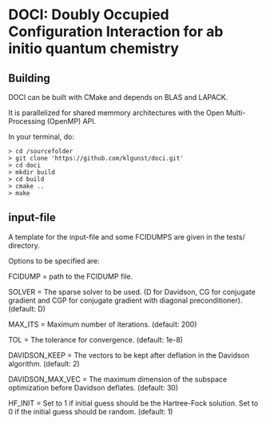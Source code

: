DOCI: Doubly Occupied Configuration Interaction for ab initio quantum chemistry
===============================================================================

Building
--------

DOCI can be built with CMake and depends on BLAS and LAPACK.

It is parallelized for shared memmory architectures with the Open Multi-Processing (OpenMP) API.

In your terminal, do:

    > cd /sourcefolder
    > git clone 'https://github.com/klgunst/doci.git'
    > cd doci
    > mkdir build
    > cd build
    > cmake ..
    > make


input-file
----------

A template for the input-file and some FCIDUMPS are given in the tests/ directory.

Options to be specified are:

FCIDUMP 	 = path to the FCIDUMP file.

SOLVER  	 = The sparse solver to be used. (D for Davidson, CG for conjugate gradient and CGP
for conjugate gradient with diagonal preconditioner). (default: D)

MAX_ITS 	 = Maximum number of iterations. (default: 200)

TOL     	 = The tolerance for convergence. (default: 1e-8)

DAVIDSON_KEEP 	 = The vectors to be kept after deflation in the Davidson algorithm. (default: 2)

DAVIDSON_MAX_VEC = The maximum dimension of the subspace optimization before Davidson deflates. 
(default: 30)

HF_INIT 	 = Set to 1 if initial guess should be the Hartree-Fock solution. Set to 0 if the 
initial guess should be random. (default: 1)

